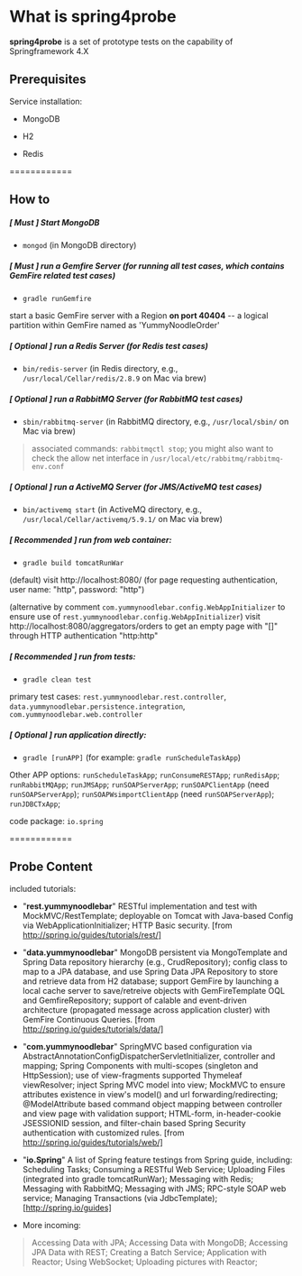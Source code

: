 # What is spring4probe

**spring4probe** is a set of prototype tests on the capability of Springframework 4.X

## Prerequisites 

Service installation:

* MongoDB 

* H2

* Redis

============

## How to

##### [ **Must** ] Start MongoDB

* `mongod` (in MongoDB directory)

##### [ **Must** ] run a Gemfire Server (for running all test cases, which contains GemFire related test cases)

* `gradle runGemfire` 

start a basic GemFire server with a Region **on port 40404** -- a logical partition within GemFire named as 'YummyNoodleOrder'

##### [ **Optional** ] run a Redis Server (for Redis test cases)

* `bin/redis-server` (in Redis directory, e.g., `/usr/local/Cellar/redis/2.8.9` on Mac via brew)

##### [ **Optional** ] run a RabbitMQ Server (for RabbitMQ test cases)

* `sbin/rabbitmq-server` (in RabbitMQ directory, e.g., `/usr/local/sbin/` on Mac via brew)

>associated commands: `rabbitmqctl stop`; you might also want to check the allow net interface in `/usr/local/etc/rabbitmq/rabbitmq-env.conf`

##### [ **Optional** ] run a ActiveMQ Server (for JMS/ActiveMQ test cases)

* `bin/activemq start` (in ActiveMQ directory, e.g., `/usr/local/Cellar/activemq/5.9.1/` on Mac via brew)

##### [ **Recommended** ] run from web container:

* `gradle build tomcatRunWar` 

(default) visit http://localhost:8080/ (for page requesting authentication, user name: "http", password: "http")

(alternative by comment `com.yummynoodlebar.config.WebAppInitializer` to ensure use of `rest.yummynoodlebar.config.WebAppInitializer`) visit http://localhost:8080/aggregators/orders to get an empty page with "[]" through HTTP authentication "http:http"

##### [ **Recommended** ] run from tests:

* `gradle clean test` 

primary test cases: `rest.yummynoodlebar.rest.controller`, `data.yummynoodlebar.persistence.integration`, `com.yummynoodlebar.web.controller`

##### [ **Optional** ] run application directly:

* `gradle [runAPP]` (for example: `gradle runScheduleTaskApp`)

Other APP options: `runScheduleTaskApp`; `runConsumeRESTApp`; `runRedisApp`; `runRabbitMQApp`; `runJMSApp`; `runSOAPServerApp`; `runSOAPClientApp` (need `runSOAPServerApp`); `runSOAPWsimportClientApp` (need `runSOAPServerApp`); `runJDBCTxApp`;

code package: `io.spring` 

============

## Probe Content

included tutorials:

* "**rest.yummynoodlebar**" RESTful implementation and test with MockMVC/RestTemplate; deployable on Tomcat with Java-based Config via WebApplicationInitializer; HTTP Basic security. [from http://spring.io/guides/tutorials/rest/]

* "**data.yummynoodlebar**" MongoDB persistent via MongoTemplate and Spring Data repository hierarchy (e.g., CrudRepository); config class to map to a JPA database, and use Spring Data JPA Repository to store and retrieve data from H2 database; support GemFire by launching a local cache server to save/retreive objects with GemFireTemplate OQL and GemfireRepository; support of calable and event-driven architecture (propagated message across application cluster) with GemFire Continuous Queries. [from http://spring.io/guides/tutorials/data/]

* "**com.yummynoodlebar**" SpringMVC based configuration via AbstractAnnotationConfigDispatcherServletInitializer, controller and mapping; Spring Components with multi-scopes (singleton and HttpSession); use of view-fragments supported Thymeleaf viewResolver; inject Spring MVC model into view; MockMVC to ensure attributes existence in view's model() and url forwarding/redirecting; @ModelAttribute based command object mapping between controller and view page with validation support; HTML-form, in-header-cookie JSESSIONID session, and filter-chain based Spring Security authentication with customized rules. [from http://spring.io/guides/tutorials/web/]

* "**io.Spring**" A list of Spring feature testings from Spring guide, including: Scheduling Tasks; Consuming a RESTful Web Service; Uploading Files (integrated into gradle tomcatRunWar); Messaging with Redis; Messaging with RabbitMQ; Messaging with JMS; RPC-style SOAP web service; Managing Transactions (via JdbcTemplate); [http://spring.io/guides]

* More incoming:

>Accessing Data with JPA; Accessing Data with MongoDB; Accessing JPA Data with REST; Creating a Batch Service; Application with Reactor; Using WebSocket; Uploading pictures with Reactor;




